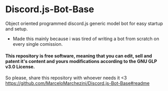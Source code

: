 # Discord.js-Bot-Base
Object oriented programmed discord.js generic model bot for easy startup and setup.

- Made this mainly because i was tired of writing a bot from scratch on every single comission.

#### This repository is **free software**, meaning that you can edit, sell and patent it's content and yours modifications according to the **GNU GLP v3.0 License**.

So please, share this repository with whoever needs it <3
https://github.com/MarceloMarchezini/Discord.js-Bot-Base#readme
